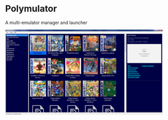 # Polymulator
A multi-emulator manager and launcher

<img src="/Screenshots/polymulator.png?raw=true" />
